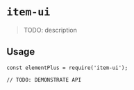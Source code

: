 # `item-ui`

> TODO: description

## Usage

```
const elementPlus = require('item-ui');

// TODO: DEMONSTRATE API
```
